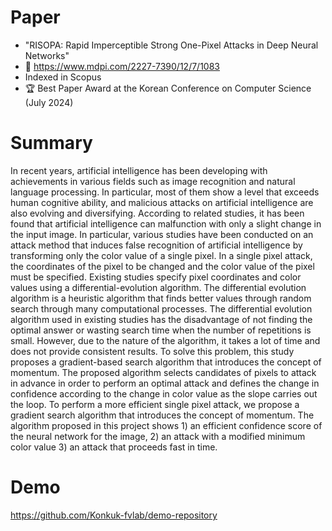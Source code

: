 # Paper
- "RISOPA: Rapid Imperceptible Strong One-Pixel Attacks in Deep Neural Networks"  
- 📎 https://www.mdpi.com/2227-7390/12/7/1083
- Indexed in Scopus
- 🏆 Best Paper Award at the Korean Conference on Computer Science (July 2024)

# Summary 

In recent years, artificial intelligence has been developing with achievements in
various fields such as image recognition and natural language processing. In
particular, most of them show a level that exceeds human cognitive ability, and
malicious attacks on artificial intelligence are also evolving and diversifying.
According to related studies, it has been found that artificial intelligence can
malfunction with only a slight change in the input image. In particular, various
studies have been conducted on an attack method that induces false recognition
of artificial intelligence by transforming only the color value of a single pixel.
In a single pixel attack, the coordinates of the pixel to be changed and the color
value of the pixel must be specified. Existing studies specify pixel coordinates and
color values using a differential-evolution algorithm. The differential evolution
algorithm is a heuristic algorithm that finds better values through random search
through many computational processes. The differential evolution algorithm
used in existing studies has the disadvantage of not finding the optimal answer
or wasting search time when the number of repetitions is small. However, due to
the nature of the algorithm, it takes a lot of time and does not provide consistent
results.
To solve this problem, this study proposes a gradient-based search algorithm
that introduces the concept of momentum. The proposed algorithm selects
candidates of pixels to attack in advance in order to perform an optimal attack
and defines the change in confidence according to the change in color value as
the slope carries out the loop. To perform a more efficient single pixel attack, we
propose a gradient search algorithm that introduces the concept of momentum.
The algorithm proposed in this project shows 1) an efficient confidence score of
the neural network for the image, 2) an attack with a modified minimum color
value 3) an attack that proceeds fast in time.

# Demo
https://github.com/Konkuk-fvlab/demo-repository
